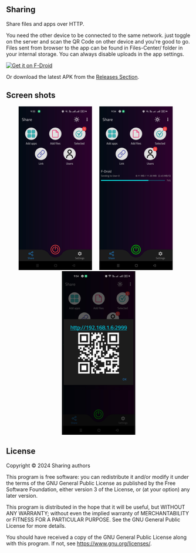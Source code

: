 Sharing
-------

Share files and apps over HTTP.

You need the other device to be connected to the same network. just toggle on the server and scan the QR Code on other device and you're good to go.
Files sent from browser to the app can be found in Files-Center/ folder in your internal storage.
You can always disable uploads in the app settings. 

[<img src="https://fdroid.gitlab.io/artwork/badge/get-it-on.png"
     alt="Get it on F-Droid"
     height="80">](https://f-droid.org/packages/com.ammar.filescenter/)

Or download the latest APK from the [Releases Section](https://github.com/Ammar64/Files-Center/releases/latest).


Screen shots
-----------------

<p align="center" class="scroll" >
     <img width="200px" src="https://github.com/Ammar64/Files-Center/blob/master/fastlane/metadata/android/en-US/images/phoneScreenshots/0.jpg">
     &nbsp;&nbsp;&nbsp;
     <img width="200px" src="https://github.com/Ammar64/Files-Center/blob/master/fastlane/metadata/android/en-US/images/phoneScreenshots/1.jpg">
     &nbsp;&nbsp;&nbsp;
     <img width="200px" src="https://github.com/Ammar64/Files-Center/blob/master/fastlane/metadata/android/en-US/images/phoneScreenshots/2.jpg">
</p>


License
-------------
Copyright &copy; 2024 Sharing authors

This program is free software: you can redistribute it and/or modify it under the terms of the GNU General Public License as published by the Free Software Foundation, either version 3 of the License, or (at your option) any later version.

This program is distributed in the hope that it will be useful, but WITHOUT ANY WARRANTY; without even the implied warranty of MERCHANTABILITY or FITNESS FOR A PARTICULAR PURPOSE. See the GNU General Public License for more details.

You should have received a copy of the GNU General Public License along with this program. If not, see <https://www.gnu.org/licenses/>.

